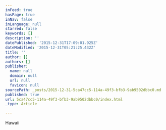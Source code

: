```yaml
---
inFeed: true
hasPage: true
inNav: false
inLanguage: null
starred: false
keywords: []
description: ''
datePublished: '2015-12-31T17:09:01.925Z'
dateModified: '2015-12-31T05:21:25.432Z'
title: ''
author: []
authors: []
publisher:
  name: null
  domain: null
  url: null
  favicon: null
sourcePath: _posts/2015-12-31-5ca47cc5-114a-49f3-bfb3-9ab9502dbbc0.md
published: true
url: 5ca47cc5-114a-49f3-bfb3-9ab9502dbbc0/index.html
_type: Article

---
```

Hawaii